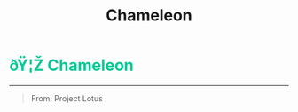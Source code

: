﻿---
lang: en-US
title: Chameleon
prev:
next:
---

# <font color="#01c895">ðŸ¦Ž <b>Chameleon</b></font> <Badge text="Support" type="tip" vertical="middle"/>
---

> From: Project Lotus
